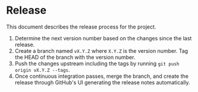 # Release

This document describes the release process for the project.

1. Determine the next version number based on the changes since the last release.
2. Create a branch named `vX.Y.Z` where `X.Y.Z` is the version number. Tag the HEAD of the branch with the version number.
3. Push the changes upstream including the tags by running `git push origin vX.Y.Z --tags`.
4. Once continuous integration passes, merge the branch, and create the release through GitHub's UI generating the release notes automatically.